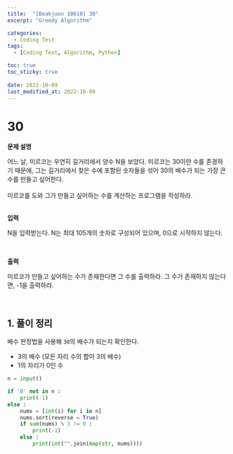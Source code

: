 ```yaml
---
title:  "[Beakjoon 10610] 30"
excerpt: "Greedy Algorithm"

categories:
  - Coding Test
tags:
  - [Coding Test, Algorithm, Python]

toc: true
toc_sticky: true
 
date: 2022-10-09
last_modified_at: 2022-10-09
---
```



# 30

**문제 설명**

어느 날, 미르코는 우연히 길거리에서 양수 N을 보았다. 미르코는 30이란 수를 존경하기 때문에, 그는 길거리에서 찾은 수에 포함된 숫자들을 섞어 30의 배수가 되는 가장 큰 수를 만들고 싶어한다.
<br><br>
미르코를 도와 그가 만들고 싶어하는 수를 계산하는 프로그램을 작성하라.
<br><br>

**입력**

N을 입력받는다. N는 최대 105개의 숫자로 구성되어 있으며, 0으로 시작하지 않는다.

<br>

**출력**

미르코가 만들고 싶어하는 수가 존재한다면 그 수를 출력하라. 그 수가 존재하지 않는다면, -1을 출력하라.


<br>

## 1. 풀이 정리
배수 판정법을 사용해 `30`의 배수가 되는지 확인한다.
 - 3의 배수 (모든 자리 수의 합이 3의 배수)
 - 1의 자리가 0인 수



```python
n = input()

if '0' not in n : 
    print(-1)
else : 
    nums = [int(i) for i in n]
    nums.sort(reverse = True)
    if sum(nums) % 3 != 0 : 
        print(-1)
    else : 
        print(int("".join(map(str, nums)))) 
```


<br>

